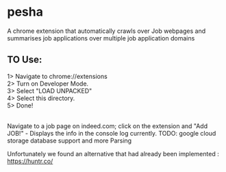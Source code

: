 # pesha
A chrome extension that automatically crawls over Job webpages and summarises job applications over multiple job application domains

TO Use:
--------
1> Navigate to chrome://extensions <br>
2> Turn on Developer Mode. <br>
3> Select "LOAD UNPACKED" <br>
4> Select this directory. <br>
5> Done! <br>
<br>

Navigate to a job page on indeed.com; click on the extension and "Add JOB!" - Displays the info in the console log currently. TODO: google cloud storage database support and more Parsing


Unfortunately we found an alternative that had already been implemented : https://huntr.co/
